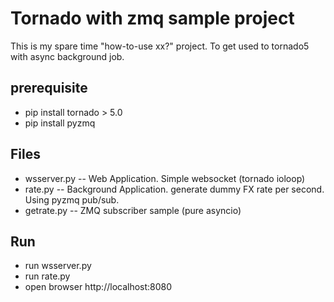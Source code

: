# Tornado with zmq sample project

This is my spare time "how-to-use xx?" project.
To get used to tornado5 with async background job. 

## prerequisite
- pip install tornado > 5.0
- pip install pyzmq

## Files
- wsserver.py
-- Web Application. Simple websocket (tornado ioloop)
- rate.py
-- Background Application. generate dummy FX rate per second. Using pyzmq pub/sub.
- getrate.py
-- ZMQ subscriber sample (pure asyncio)

## Run
- run wsserver.py
- run rate.py
- open browser http://localhost:8080


